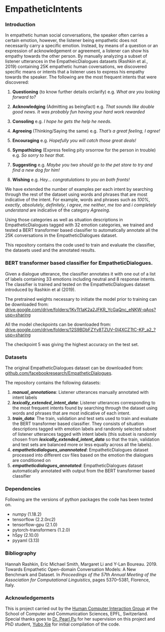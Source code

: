 # EmpatheticIntents

### Introduction

In empathetic human social conversations, the speaker often carries a certain emotion, however, the listener being empathetic does not necessarily carry a specific emotion. Instead, by means of a question or an expression of acknowledgement or agreement, a listener can show his empathy towards the other person. By manually analyzing a subset of listener utterances in the EmpatheicDialogues datasets (Rashkin et al., 2019) containing 25K empathetic human coversations, we discovered specific means or intents that a listener uses to express his empathy towards the speaker. The following are the most frequent intents that were discovered:

1. **Questioning** (to know further details orclarify) e.g. *What are you looking forward to?*

2. **Acknowledging**  (Admitting  as  beingfact) e.g. *That  sounds like double  good  news.   It was  probably fun having  your  hard  work rewarded*

3. **Consoling** e.g. *I hope he gets the help he needs.*

4. **Agreeing** (Thinking/Saying the same) e.g. *That’s a great feeling, I agree!*

5. **Encouraging** e.g. *Hopefully you  will  catch  those  great deals!*

6. **Sympathizing** (Express feeling pity orsorrow for the person in trouble) e.g. *So sorry to hear that.*

7. **Suggesting** e.g. *Maybe you two should go to the pet store to try and find a new dog for him!*

8. **Wishing** e.g. *Hey... congratulations to you on both fronts!*

We have extended the number of examples per each intent by searching through the rest of the dataset using words and phrases that are most indicative of the intent. For example, words and phrases such as *100%*, *exactly*, *absolutely*, *definitely*, *i agree*, *me neither*, *me too* and *i completely understand* are indicative of the category *Agreeing*.

Using those categories as well as situation descriptions in EmpatheticDialogues tagged with 32 emotion categories, we trained and tested a BERT transformer based classifier to automatically annotate all the 25K conversations in the EmpatheticDialogues dataset. 

This repository contains the code used to train and evaluate the classifier, the datasets used and the annotated results.  

### BERT transformer based classifier for EmpatheticDialogues.

Given a dialogue utterance, the classifier annotates it with one out of a list of labels containing 33 emotions including neutral and 8 response intents. The classifier is trained and tested on the EmpatheticDialogues dataset introduced by Rashkin et al (2019).  

The pretrained weights necessary to initiate the model prior to training can be downloaded from: [drive.google.com/drive/folders/1KvTt1aK2a2JFKR_YcGaQnc_eNKW-qAos?usp=sharing](https://drive.google.com/drive/folders/1KvTt1aK2a2JFKR_YcGaQnc_eNKW-qAos?usp=sharing)

All the model checkpoints can be downloaded from: 
[drive.google.com/drive/folders/12S9BDbFZYy8TZUV-0l4XCZTtC-KP_a2_?usp=sharing](https://drive.google.com/drive/folders/12S9BDbFZYy8TZUV-0l4XCZTtC-KP_a2_?usp=sharing)

The checkpoint 5 was giving the highest accuracy on the test set.

### Datasets

The original EmpatheticDialogues dataset can be downloaded from: [github.com/facebookresearch/EmpatheticDialogues](https://github.com/facebookresearch/EmpatheticDialogues).

The repository contains the following datasets:

1. ***manual_annotations***: Listener utterances manually annotated with intent labels
2. ***lexically_extended_intent_data***: Listener utterances corresponding to the most frequent intents found by searching through the dataset using words and phrases that are most indicative of each intent. 
3. ***train_data***: The train, validation and test sets used to train and evaluate the BERT transformer based classifier. They consists of situation descriptions tagged with emotion labels and randomly selected subset of listener utterances tagged with intent labels (this subset is randomly chosen from ***lexically_extended_intent_data*** so that the train, validation and test sets are balanced more or less equally across all the labels).
4. ***empatheticdialogues_unannotated***: EmpatheticDialogues dataset processed into different csv files based on the emotion the dialogues are conditioned on
5. ***empatheticdialogues_annotated***: EmpatheticDialogues dataset automatically annotated with output from the BERT transformer based classifier

### Dependencies

Following are the versions of python packages the code has been tested on.

- numpy (1.18.2)
- tensorflow (2.2.0rc2)
- tensorflow-gpu (2.1.0)
- pytorch-transformers (1.2.0)
- h5py (2.10.0)
- pyyaml (3.13)

### Bibliography

Hannah Rashkin, Eric Michael Smith, Margaret Li and Y-Lan Boureau. 2019.  Towards Empathetic Open-domain Conversation  Models:  A  New  Benchmark  and  Dataset.   In *Proceedings  of  the  57th  Annual  Meeting  of  the Association for Computational Linguistics*, pages 5370–5381, Florence, Italy.

### Acknowledgements

This is project carried out by the [Human Computer Interaction Group](https://hci.epfl.ch/) at the School of Computer and Communication Sciences, EPFL, Switzerland. Special thanks goes to [Dr. Pearl Pu](https://hci.epfl.ch/members/pearl/) for her supervision on this project and PhD student, [Yubo Xie](https://hci.epfl.ch/members/yubo/) for initial compilation of the code. 
